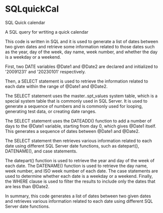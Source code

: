# SQLquickCal
SQL Quick calendar 

A SQL query for wrtiting a quick calendar 

This code is written in SQL and it is used to generate a list of dates between two given dates and retrieve some information related to those dates such as the year, day of the week, day name, week number, and whether the day is a weekday or a weekend.

First, two DATE variables @Date1 and @Date2 are declared and initialized to '20091231' and '20230101' respectively.

Then, a SELECT statement is used to retrieve the information related to each date within the range of @Date1 and @Date2.

The SELECT statement uses the master..spt_values system table, which is a special system table that is commonly used in SQL Server. It is used to generate a sequence of numbers and is commonly used for looping, generating test data, or creating date ranges.

The SELECT statement uses the DATEADD() function to add a number of days to the @Date1 variable, starting from day 0, which gives @Date1 itself. This generates a sequence of dates between @Date1 and @Date2.

The SELECT statement then retrieves various information related to each date using different SQL Server date functions, such as datepart(), DATENAME(), and case statements.

The datepart() function is used to retrieve the year and day of the week of each date.
The DATENAME() function is used to retrieve the day name, week number, and ISO week number of each date.
The case statements are used to determine whether each date is a weekday or a weekend.
Finally, the WHERE clause is used to filter the results to include only the dates that are less than @Date2.

In summary, this code generates a list of dates between two given dates and retrieves various information related to each date using different SQL Server date functions.

